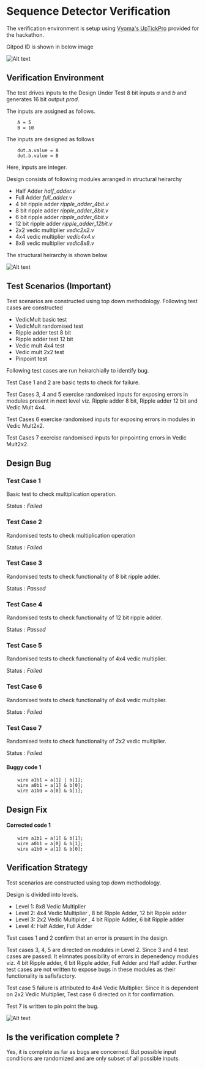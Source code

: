 # Sequence Detector Verification

The verification environment is setup using [Vyoma's UpTickPro](https://vyomasystems.com) provided for the hackathon.

Gitpod ID is shown in below image

![Alt text]( ../assets/GitpodID.png "Gitpod ID")

## Verification Environment

The test drives inputs to the Design Under Test 8 bit inputs *a* and *b* and generates 16 bit output *prod*.

The inputs are assigned as follows.
```
    A = 5
    B = 10
```
The inputs are designed as follows

```
    dut.a.value = A
    dut.b.value = B
```
Here, inputs are integer.

Design consists of following modules arranged in structural heirarchy

- Half Adder *half_adder.v*
- Full Adder *full_adder.v*
- 4 bit ripple adder *ripple_adder_4bit.v*
- 8 bit ripple adder *ripple_adder_8bit.v*
- 6 bit ripple adder *ripple_adder_6bit.v*
- 12 bit ripple adder *ripple_adder_12bit.v*
- 2x2 vedic multiplier *vedic2x2.v*
- 4x4 vedic multiplier *vedic4x4.v*
- 8x8 vedic multiplier *vedic8x8.v*

The structural heirarchy is shown below

![Alt text](../assets/Level3dependency.png)

## Test Scenarios **(Important)**

Test scenarios are constructed using top down methodology. Following test cases are constructed

- VedicMult basic test
- VedicMult randomised test
- Ripple adder test 8 bit
- Ripple adder test 12 bit
- Vedic mult 4x4 test
- Vedic mult 2x2 test
- Pinpoint test

Following test cases are run heirarchially to identify bug.

Test Case 1 and 2 are basic tests to check for failure.

Test Cases 3, 4 and 5 exercise randomised inputs for exposing errors in modules present in next level viz. Ripple adder 8 bit, Ripple adder 12 bit and Vedic Mult 4x4.

Test Cases 6 exercise randomised inputs for exposing errors in modules in Vedic Mult2x2.

Test Cases 7 exercise randomised inputs for pinpointing errors in Vedic Mult2x2.


## Design Bug

### Test Case 1

Basic test to check multiplication operation.

Status : *Failed*

### Test Case 2

Randomised tests to check multiplication operation

Status : *Failed*


### Test Case 3

Randomised tests to check functionality of 8 bit ripple adder.

Status : *Passed*


### Test Case 4

Randomised tests to check functionality of 12 bit ripple adder.

Status : *Passed*


### Test Case 5

Randomised tests to check functionality of 4x4 vedic multiplier.

Status : *Failed*


### Test Case 6

Randomised tests to check functionality of 4x4 vedic multiplier.

Status : *Failed*

### Test Case 7

Randomised tests to check functionality of 2x2 vedic multiplier.

Status : *Failed*

#### Buggy code 1

```
	wire a1b1 = a[1] | b[1];
	wire a0b1 = a[1] & b[0];
	wire a1b0 = a[0] & b[1];
```


## Design Fix


#### Corrected code 1

```
	wire a1b1 = a[1] & b[1];
	wire a0b1 = a[0] & b[1];
	wire a1b0 = a[1] & b[0];
```


## Verification Strategy

Test scenarios are constructed using top down methodology.

Design is divided into levels. 

- Level 1: 8x8 Vedic Multiplier
- Level 2: 4x4 Vedic Multiplier , 8 bit Ripple Adder, 12 bit Ripple adder
- Level 3: 2x2 Vedic Multiplier , 4 bit Ripple Adder, 6 bit Ripple adder
- Level 4: Half Adder, Full Adder

Test cases 1 and 2 confirm that an error is present in the design.

Test cases 3, 4, 5 are directed on modules in Level 2. Since 3 and 4 test cases are passed. It elimnates possibility of errors in depenedency modules viz. 4 bit Ripple adder, 6 bit Ripple adder, Full Adder and Half adder. Further test cases are not written to expose bugs in these modules as their functionality is safisfactory.

Test case 5 failure is attributed to 4x4 Vedic Multiplier. Since it is dependent on 2x2 Vedic Multiplier, Test case 6 directed on it for confirmation.

Test 7 is written to pin point the bug.

![Alt text](../assets/Level3PinpointTest.png)


## Is the verification complete ?

Yes, it is complete as far as bugs are concerned. But possible input conditions are randomized and are only subset of all possible inputs.

